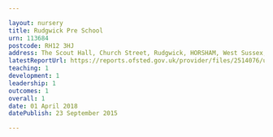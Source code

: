 ```yaml
---

layout: nursery
title: Rudgwick Pre School
urn: 113684
postcode: RH12 3HJ
address: The Scout Hall, Church Street, Rudgwick, HORSHAM, West Sussex, RH12 3HJ
latestReportUrl: https://reports.ofsted.gov.uk/provider/files/2514076/urn/113684.pdf
teaching: 1
development: 1
leadership: 1
outcomes: 1
overall: 1
date: 01 April 2018 
datePublish: 23 September 2015

---
```


